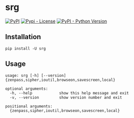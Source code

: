 # srg

[![PyPI](https://img.shields.io/pypi/v/srg)](https://pypi.python.org/pypi/srg)
[![Pypi - License](https://img.shields.io/github/license/codesrg/srg)](https://github.com/codesrg/srg/blob/main/LICENSE)
[![PyPI - Python Version](https://img.shields.io/pypi/pyversions/srg?color=red)](https://pypi.python.org/pypi/srg)

## Installation

`pip install -U srg`

## Usage

```
usage: srg [-h] [--version] {zenpass,sipher,ioutil,browseon,savescreen,local}

optional arguments:
  -h, --help            show this help message and exit
  -v, --version         show version number and exit

positional arguments:
  {zenpass,sipher,ioutil,browseon,savescreen,local}

```
